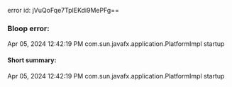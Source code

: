 error id: jVuQoFqe7TplEKdi9MePFg==
### Bloop error:

Apr 05, 2024 12:42:19 PM com.sun.javafx.application.PlatformImpl startup
#### Short summary: 

Apr 05, 2024 12:42:19 PM com.sun.javafx.application.PlatformImpl startup